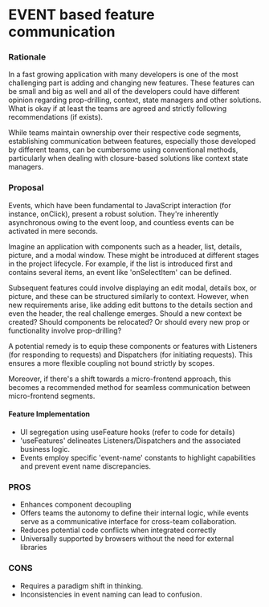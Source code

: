 # EVENT based feature communication

### Rationale
In a fast growing application with many developers is one of the most challenging part is adding and changing new features. These features can be small and big as well and all of the developers could have different opinion regarding prop-drilling, context, state managers and other solutions. What is okay if at least the teams are agreed and strictly following recommendations (if exists).

While teams maintain ownership over their respective code segments, establishing communication between features, especially those developed by different teams, can be cumbersome using conventional methods, particularly when dealing with closure-based solutions like context state managers.
### Proposal
Events, which have been fundamental to JavaScript interaction (for instance, onClick), present a robust solution. They're inherently asynchronous owing to the event loop, and countless events can be activated in mere seconds.

Imagine an application with components such as a header, list, details, picture, and a modal window. These might be introduced at different stages in the project lifecycle. For example, if the list is introduced first and contains several items, an event like 'onSelectItem' can be defined.

Subsequent features could involve displaying an edit modal, details box, or picture, and these can be structured similarly to context. However, when new requirements arise, like adding edit buttons to the details section and even the header, the real challenge emerges. Should a new context be created? Should components be relocated? Or should every new prop or functionality involve prop-drilling?

A potential remedy is to equip these components or features with Listeners (for responding to requests) and Dispatchers (for initiating requests). This ensures a more flexible coupling not bound strictly by scopes.

Moreover, if there's a shift towards a micro-frontend approach, this becomes a recommended method for seamless communication between micro-frontend segments.

#### Feature Implementation
- UI segregation using useFeature hooks (refer to code for details)
- 'useFeatures' delineates Listeners/Dispatchers and the associated business logic.
- Events employ specific 'event-name' constants to highlight capabilities and prevent event name discrepancies.

### PROS
- Enhances component decoupling
- Offers teams the autonomy to define their internal logic, while events serve as a communicative interface for cross-team collaboration.
- Reduces potential code conflicts when integrated correctly
- Universally supported by browsers without the need for external libraries

### CONS
- Requires a paradigm shift in thinking.
- Inconsistencies in event naming can lead to confusion.


